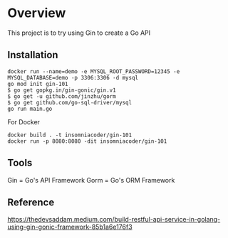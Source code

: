 # Overview

This project is to try using Gin to create a Go API

## Installation

```
docker run --name=demo -e MYSQL_ROOT_PASSWORD=12345 -e MYSQL_DATABASE=demo -p 3306:3306 -d mysql
go mod init gin-101
$ go get gopkg.in/gin-gonic/gin.v1
$ go get -u github.com/jinzhu/gorm
$ go get github.com/go-sql-driver/mysql
go run main.go
```

For Docker

```
docker build . -t insomniacoder/gin-101
docker run -p 8080:8080 -dit insomniacoder/gin-101
```

## Tools

Gin = Go's API Framework
Gorm = Go's ORM Framework


## Reference 

https://thedevsaddam.medium.com/build-restful-api-service-in-golang-using-gin-gonic-framework-85b1a6e176f3